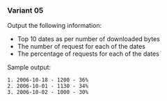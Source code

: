 ### Variant 05
Output the following information:

* Top 10 dates as per number of downloaded bytes
* The number of request for each of the dates
* The percentage of requests for each of the dates

Sample output:

```
1. 2006-10-18 - 1200 - 36%   
2. 2006-10-01 - 1130 - 34%
3. 2006-10-02 - 1000 - 30%
```
